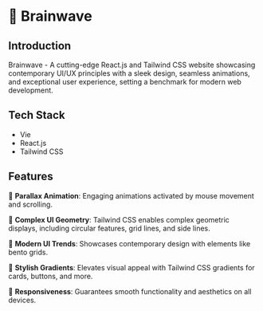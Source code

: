 # 🧠 Brainwave

## Introduction
Brainwave - A cutting-edge React.js and Tailwind CSS website showcasing contemporary UI/UX principles with a sleek design, seamless animations, and exceptional user experience, setting a benchmark for modern web development.

## Tech Stack
- Vie
- React.js
- Tailwind CSS

## Features
<p>🚀 <strong>Parallax Animation</strong>: Engaging animations activated by mouse movement and scrolling.</p>
<p>🚀 <strong>Complex UI Geometry</strong>: Tailwind CSS enables complex geometric displays, including circular features, grid lines, and side lines.</p>
<p>🚀 <strong>Modern UI Trends</strong>: Showcases contemporary design with elements like bento grids.</p>
<p>🚀 <strong>Stylish Gradients</strong>: Elevates visual appeal with Tailwind CSS gradients for cards, buttons, and more.</p>
<p>🚀 <strong>Responsiveness</strong>: Guarantees smooth functionality and aesthetics on all devices.</p>

